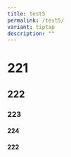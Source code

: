 ```yaml
---
title: test5
permalink: /test5/
variant: tiptap
description: ""
---
```

<h1>221</h1><h2>222</h2><h3>223</h3><h4>224</h4><h4>222</h4><p></p>